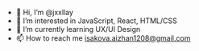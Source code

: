 - 👋 Hi, I’m @jxxllay
- 👀 I’m interested in JavaScript, React, HTML/CSS
- 🌱 I’m currently learning UX/UI Design 
- 📫 How to reach me isakova.aizhan1208@gmail.com

<!---
jxxllay/jxxllay is a ✨ special ✨ repository because its `README.md` (this file) appears on your GitHub profile.
You can click the Preview link to take a look at your changes.
--->
